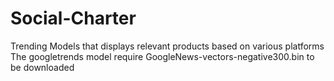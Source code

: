 # Social-Charter
Trending Models that displays relevant products based on various platforms
The googletrends model require GoogleNews-vectors-negative300.bin to be downloaded
